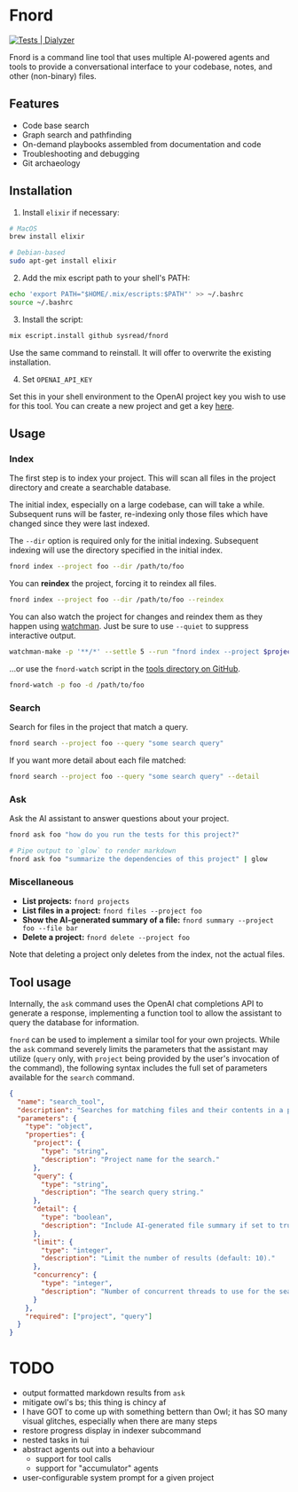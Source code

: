 # Fnord

[![Tests | Dialyzer](https://github.com/sysread/fnord/actions/workflows/run-tests.yml/badge.svg)](https://github.com/sysread/fnord/actions/workflows/run-tests.yml)

Fnord is a command line tool that uses multiple AI-powered agents and tools to
provide a conversational interface to your codebase, notes, and other
(non-binary) files.

## Features
- Code base search
- Graph search and pathfinding
- On-demand playbooks assembled from documentation and code
- Troubleshooting and debugging
- Git archaeology

## Installation

1. Install `elixir` if necessary:
```bash
# MacOS
brew install elixir

# Debian-based
sudo apt-get install elixir
```

2. Add the mix escript path to your shell's PATH:
```bash
echo 'export PATH="$HOME/.mix/escripts:$PATH"' >> ~/.bashrc
source ~/.bashrc
```

3. Install the script:
```bash
mix escript.install github sysread/fnord
```

Use the same command to reinstall. It will offer to overwrite the existing
installation.

4. Set `OPENAI_API_KEY`

Set this in your shell environment to the OpenAI project key you wish to use
for this tool. You can create a new project and get a key
[here](https://platform.openai.com/api-keys).

## Usage

### Index

The first step is to index your project. This will scan all files in the
project directory and create a searchable database.

The initial index, especially on a large codebase, can will take a while.
Subsequent runs will be faster, re-indexing only those files which have changed
since they were last indexed.

The `--dir` option is required only for the initial indexing. Subsequent
indexing will use the directory specified in the initial index.

```bash
fnord index --project foo --dir /path/to/foo
```

You can **reindex** the project, forcing it to reindex all files.

```bash
fnord index --project foo --dir /path/to/foo --reindex
```

You can also watch the project for changes and reindex them as they happen
using [watchman](https://github.com/facebook/watchman). Just be sure to use
`--quiet` to suppress interactive output.

```bash
watchman-make -p '**/*' --settle 5 --run "fnord index --project $project --dir $project_root --quiet"
```

...or use the `fnord-watch` script in the [tools directory on
GitHub](https://github.com/sysread/fnord/blob/main/tools/fnord-watch).

```bash
fnord-watch -p foo -d /path/to/foo
```

### Search

Search for files in the project that match a query.

```bash
fnord search --project foo --query "some search query"
```

If you want more detail about each file matched:

```bash
fnord search --project foo --query "some search query" --detail
```

### Ask

Ask the AI assistant to answer questions about your project.

```bash
fnord ask foo "how do you run the tests for this project?"

# Pipe output to `glow` to render markdown
fnord ask foo "summarize the dependencies of this project" | glow
```

### Miscellaneous

- **List projects:** `fnord projects`
- **List files in a project:** `fnord files --project foo`
- **Show the AI-generated summary of a file:** `fnord summary --project foo --file bar`
- **Delete a project:** `fnord delete --project foo`

Note that deleting a project only deletes from the index, not the actual files.

## Tool usage

Internally, the `ask` command uses the OpenAI chat completions API to generate
a response, implementing a function tool to allow the assistant to query the
database for information.

`fnord` can be used to implement a similar tool for your own projects. While
the `ask` command severely limits the parameters that the assistant may utilize
(`query` only, with `project` being provided by the user's invocation of the
command), the following syntax includes the full set of parameters available
for the `search` command.

```json
{
  "name": "search_tool",
  "description": "Searches for matching files and their contents in a project.",
  "parameters": {
    "type": "object",
    "properties": {
      "project": {
        "type": "string",
        "description": "Project name for the search."
      },
      "query": {
        "type": "string",
        "description": "The search query string."
      },
      "detail": {
        "type": "boolean",
        "description": "Include AI-generated file summary if set to true."
      },
      "limit": {
        "type": "integer",
        "description": "Limit the number of results (default: 10)."
      },
      "concurrency": {
        "type": "integer",
        "description": "Number of concurrent threads to use for the search (default: 4)."
      }
    },
    "required": ["project", "query"]
  }
}
```

# TODO
- output formatted markdown results from `ask`
- mitigate owl's bs; this thing is chincy af
- I have GOT to come up with something bettern than Owl; it has SO many visual glitches, especially when there are many steps
- restore progress display in indexer subcommand
- nested tasks in tui
- abstract agents out into a behaviour
  - support for tool calls
  - support for "accumulator" agents
- user-configurable system prompt for a given project
